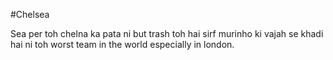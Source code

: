 #Chelsea

Sea per toh chelna ka pata ni but trash toh hai sirf murinho ki vajah se khadi hai ni toh worst team in the world especially in london.